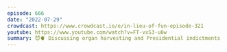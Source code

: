 ```yaml
---
episode: 666
date: "2022-07-29"
crowdcast: https://www.crowdcast.io/e/in-lieu-of-fun-episode-321
youtube: https://www.youtube.com/watch?v=FT-vxS3-u6w
summary: 😈🫀 Discussing organ harvesting and Presidential indictments
---
```

